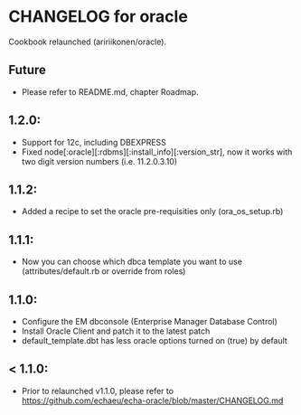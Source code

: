 # CHANGELOG for oracle

Cookbook relaunched (aririikonen/oracle).

## Future

* Please refer to README.md, chapter Roadmap.

## 1.2.0:

* Support for 12c, including DBEXPRESS
* Fixed node[:oracle][:rdbms][:install_info][:version_str], now it works with two digit version numbers (i.e. 11.2.0.3.10)

## 1.1.2:

* Added a recipe to set the oracle pre-requisities only (ora_os_setup.rb)

## 1.1.1:

* Now you can choose which dbca template you want to use (attributes/default.rb or override from roles)

## 1.1.0:

* Configure the EM dbconsole (Enterprise Manager Database Control)
* Install Oracle Client and patch it to the latest patch
* default_template.dbt has less oracle options turned on (true) by default

## < 1.1.0:

* Prior to relaunched v1.1.0, please refer to https://github.com/echaeu/echa-oracle/blob/master/CHANGELOG.md
